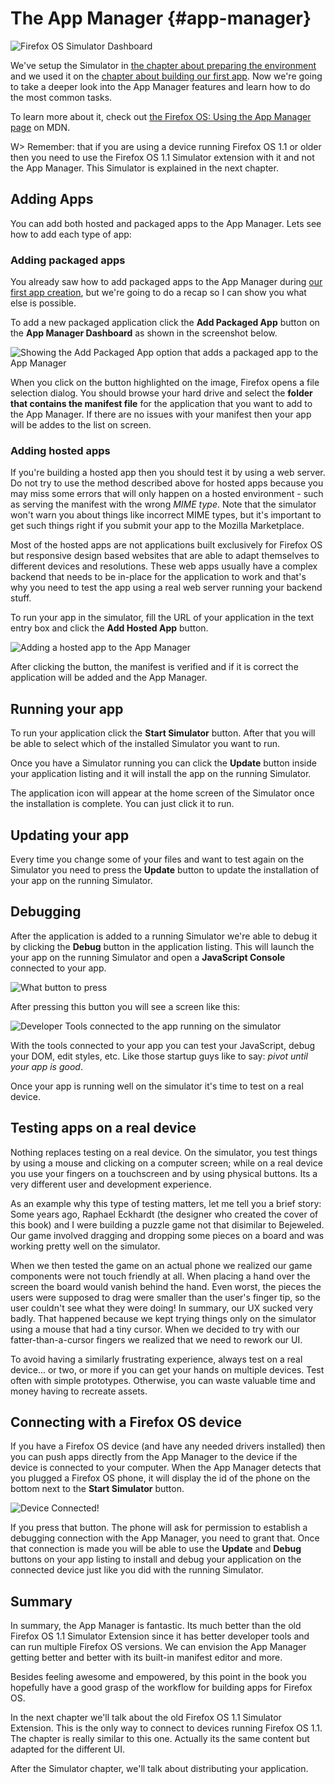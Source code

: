 # The App Manager {#app-manager}

![Firefox OS Simulator Dashboard](images/originals/app-manager-showing-memos.png)

We've setup the Simulator in [the chapter about preparing the environment](#setup) and we used it on the [chapter about building our first app](#firstapp). Now we're going to take a deeper look into the App Manager features and learn how to do the most common tasks.

To learn more about it, check out [the Firefox OS: Using the App Manager page](https://developer.mozilla.org/docs/Mozilla/Firefox_OS/Using_the_App_Manager) on MDN.

W> Remember: that if you are using a device running Firefox OS 1.1 or older then you need to use the Firefox OS 1.1 Simulator extension with it and not the App Manager. This Simulator is explained in the next chapter.

## Adding Apps

You can add both hosted and packaged apps to the App Manager. Lets see how to add each type of app:

### Adding packaged apps

You already saw how to add packaged apps to the App Manager during [our first app creation](#firstapp), but we're going to do a recap so I can show you what else is possible.

To add a new packaged application click the **Add Packaged App** button on the **App Manager Dashboard** as shown in the screenshot below.

![Showing the *Add Packaged App* option that adds a packaged app to the App Manager](images/originals/app-manager-add-packaged-app.png)

When you click on the button highlighted on the image, Firefox opens a file selection dialog. You should browse your hard drive and select the **folder that contains the manifest file** for the application that you want to add to the App Manager. If there are no issues with your manifest then your app will be addes to the list on screen.

### Adding hosted apps

If you're building a hosted app then you should test it by using a web server. Do not try to use the method described above for hosted apps because you may miss some errors that will only happen on a hosted environment - such as serving the manifest with the wrong *MIME type*. Note that the simulator won't warn you about things like incorrect MIME types, but it's important to get such things right if you submit your app to the Mozilla Marketplace.

Most of the hosted apps are not applications built exclusively for Firefox OS but responsive design based websites that are able to adapt themselves to different devices and resolutions. These web apps usually have a complex backend that needs to be in-place for the application to work and that's why you need to test the app using a real web server running your backend stuff.

To run your app in the simulator, fill the URL of your application in the text entry box and click the **Add Hosted App** button.

![Adding a hosted app to the App Manager](images/originals/app-manager-adding-hosted-app.png)

After clicking the button, the manifest is verified and if it is correct the application will be added and the App Manager.

## Running your app

To run your application click the **Start Simulator** button. After that you will be able to select which of the installed Simulator you want to run.

Once you have a Simulator running you can click the **Update** button inside your application listing and it will install the app on the running Simulator.

The application icon will appear at the home screen of the Simulator once the installation is complete. You can just click it to run.

## Updating your app

Every time you change some of your files and want to test again on the Simulator you need to press the **Update** button to update the installation of your app on the running Simulator.

## Debugging

After the application is added to a running Simulator we're able to debug it by clicking the **Debug** button in the application listing. This will launch the your app on the running Simulator and open a **JavaScript Console** connected to your app.

![What button to press](images/originals/app-manager-click-to-debug.png)

After pressing this button you will see a screen like this:

![Developer Tools connected to the app running on the simulator](images/originals/app-manager-dev-tools.png)

With the tools connected to your app you can test your JavaScript, debug your DOM, edit styles, etc. Like those startup guys like to say: *pivot until your app is good*.

Once your app is running well on the simulator it's time to test on a real device.

## Testing apps on a real device

Nothing replaces testing on a real device. On the simulator, you test things by using a mouse and clicking on a computer screen; while on a real device you use your fingers on a touchscreen and by using physical buttons. Its a very different user and development experience.

As an example why this type of testing matters, let me tell you a brief story: Some years ago, Raphael Eckhardt (the designer who created the cover of this book) and I were building a puzzle game not that disimilar to Bejeweled. Our game involved dragging and dropping some pieces on a board and was working pretty well on the simulator.

When we then tested the game on an actual phone we realized our game components were not touch friendly at all. When placing a hand over the screen the board would vanish behind the hand. Even worst, the pieces the users were supposed to drag were smaller than the user's finger tip, so the user couldn't see what they were doing! In summary, our UX sucked very badly. That happened because we kept trying things only on the simulator using a mouse that had a tiny cursor. When we decided to try with our fatter-than-a-cursor fingers we realized that we need to rework our UI.

To avoid having a similarly frustrating experience, always test on a real device... or two, or more if you can get your hands on multiple devices. Test often with simple prototypes. Otherwise, you can waste valuable time and money having to recreate assets.

## Connecting with a Firefox OS device

If you have a Firefox OS device (and have any needed drivers installed) then you can push apps directly from the App Manager to the device if the device is connected to your computer. When the App Manager detects that you plugged a Firefox OS phone, it will display the id of the phone on the bottom next to the **Start Simulator** button.

![Device Connected!](images/originals/app-manager-showing-connected-device.png)

If you press that button. The phone will ask for permission to establish a debugging connection with the App Manager, you need to grant that. Once that connection is made you will be able to use the **Update** and **Debug** buttons on your app listing to install and debug your application on the connected device just like you did with the running Simulator.

## Summary

In summary, the App Manager is fantastic. Its much better than the old Firefox OS 1.1 Simulator Extension since it has better developer tools and can run multiple Firefox OS versions. We can envision the App Manager getting better and better with its built-in manifest editor and more.

Besides feeling awesome and empowered, by this point in the book you hopefully have a good grasp of the workflow for building apps for Firefox OS.

In the next chapter we'll talk about the old Firefox OS 1.1 Simulator Extension. This is the only way to connect to devices running Firefox OS 1.1. The chapter is really similar to this one. Actually its the same content but adapted for the different UI.

After the Simulator chapter, we'll talk about distributing your application.
